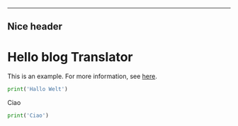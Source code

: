-----
Nice header
-----
# Hello blog Translator 

This is an example. For more information, see [here](https://joatom.github.io/ai_curious/markdown/2020/12/26/blog-translator.html). 

```python 
print('Hallo Welt') 
``` 

Ciao

```python 
print('Ciao') 
```
